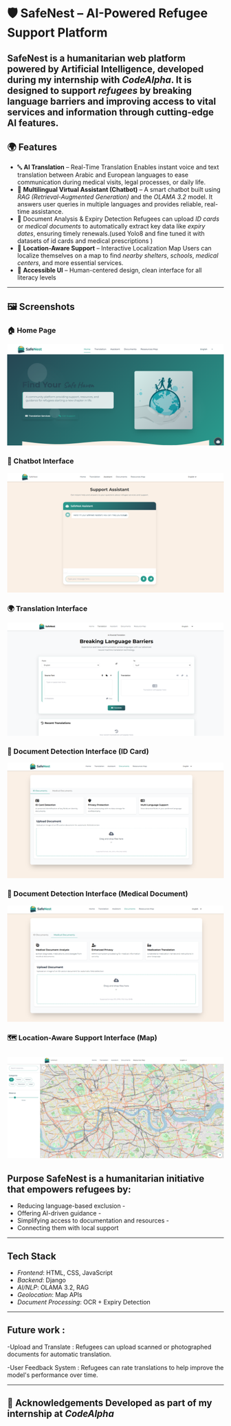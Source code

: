 # 🛡️ SafeNest – AI-Powered Refugee Support Platform

**SafeNest** is a humanitarian web platform powered by Artificial Intelligence, developed during my internship with *CodeAlpha*. It is designed to support *refugees* by breaking language barriers and improving access to vital services and information through cutting-edge AI features.
---

## 🌍 Features

- 🔤 **AI Translation** – Real-Time Translation Enables instant voice and text translation between Arabic and European languages to ease communication during medical visits, legal processes, or daily life.
- 🤖 **Multilingual Virtual Assistant (Chatbot)** – A smart chatbot built using *RAG (Retrieval-Augmented Generation)* and the *OLAMA 3.2* model. It answers user queries in multiple languages and provides reliable, real-time assistance.
- 🏥 Document Analysis & Expiry Detection Refugees can upload *ID cards* or *medical documents* to automatically extract key data like *expiry dates*, ensuring timely renewals.(used Yolo8 and fine tuned it with datasets of id cards and medical prescriptions )
- 📍 **Location-Aware Support** – Interactive Localization Map Users can localize themselves on a map to find *nearby shelters*, *schools*, *medical centers*, and more essential services.
- 🧡 **Accessible UI** – Human-centered design, clean interface for all literacy levels
---

## 🖼️ Screenshots

### 🏠 Home Page
![Home Page](screenshots/home.png)

### 🤖 Chatbot Interface
![Chatbot](screenshots/chatbot.png)

### 🌍 Translation Interface
![Translator](screenshots/translator.png)

### 🪪 Document Detection Interface (ID Card)
![Card_ID detection](screenshots/document.png)

### 🏥 Document Detection Interface (Medical Document)
![Document](screenshots/medical_document.png)

### 🗺️ Location-Aware Support Interface (Map)
![MAP](screenshots/guidenest.png)
---

## Purpose SafeNest is a humanitarian initiative that empowers refugees by: 
 - Reducing language-based exclusion -
 -  Offering AI-driven guidance -
 -   Simplifying access to documentation and resources -
 -    Connecting them with local support
---
## Tech Stack 
 - *Frontend*: HTML, CSS, JavaScript
 - *Backend*: Django
 - *AI/NLP*: OLAMA 3.2, RAG 
 - *Geolocation*: Map APIs 
 - *Document Processing*: OCR + Expiry Detection
---
## Future work :
  -Upload and Translate : Refugees can upload scanned or photographed documents for automatic translation.
  
  -User Feedback System : Refugees can rate translations to help improve the model's performance over time.

---
## 🙏 Acknowledgements Developed as part of my internship at *CodeAlpha*  
